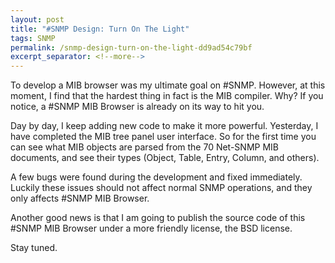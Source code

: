 ```yaml
---
layout: post
title: "#SNMP Design: Turn On The Light"
tags: SNMP
permalink: /snmp-design-turn-on-the-light-dd9ad54c79bf
excerpt_separator: <!--more-->
---
```

To develop a MIB browser was my ultimate goal on #SNMP. However, at this moment, I find that the hardest thing in fact is the MIB compiler. Why? If you notice, a #SNMP MIB Browser is already on its way to hit you.

Day by day, I keep adding new code to make it more powerful. Yesterday, I have completed the MIB tree panel user interface. So for the first time you can see what MIB objects are parsed from the 70 Net-SNMP MIB documents, and see their types (Object, Table, Entry, Column, and others).

A few bugs were found during the development and fixed immediately. Luckily these issues should not affect normal SNMP operations, and they only affects #SNMP MIB Browser.

Another good news is that I am going to publish the source code of this #SNMP MIB Browser under a more friendly license, the BSD license.

Stay tuned.
<!--more-->